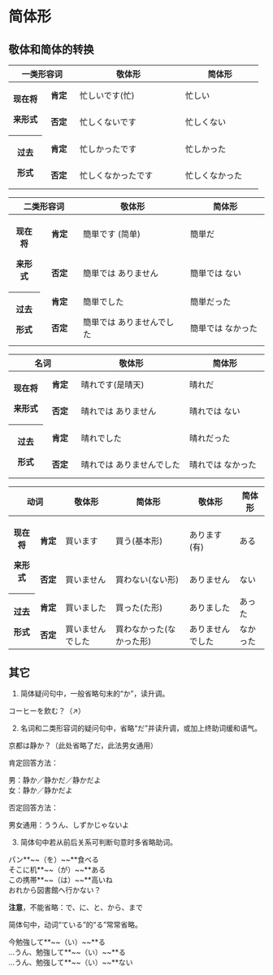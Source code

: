 # 简体形

## 敬体和简体的转换

<table>
<colgroup>
<col style="width: 13%" />
<col style="width: 13%" />
<col style="width: 41%" />
<col style="width: 30%" />
</colgroup>
<thead>
<tr>
<th colspan="2"
style="text-align: center;"><strong>一类形容词</strong></th>
<th><strong>敬体形</strong></th>
<th><strong>简体形</strong></th>
</tr>
</thead>
<tbody>
<tr>
<th rowspan="2"
style="text-align: center;"><p><strong>现在将</strong></p>
<p><strong>来形式</strong></p></th>
<td style="text-align: center;"><strong>肯定</strong></td>
<td>忙しいです(忙)</td>
<td>忙しい</td>
</tr>
<tr>
<td style="text-align: center;"><strong>否定</strong></td>
<td>忙しくないです</td>
<td>忙しくない</td>
</tr>
<tr>
<th rowspan="2" style="text-align: center;"><p><strong>过去</strong></p>
<p><strong>形式</strong></p></th>
<td style="text-align: center;"><strong>肯定</strong></td>
<td>忙しかったです</td>
<td>忙しかった</td>
</tr>
<tr>
<td style="text-align: center;"><strong>否定</strong></td>
<td>忙しくなかったです</td>
<td>忙しくなかった</td>
</tr>
</tbody>
</table>

<table style="width:100%;">
<colgroup>
<col style="width: 12%" />
<col style="width: 15%" />
<col style="width: 41%" />
<col style="width: 30%" />
</colgroup>
<thead>
<tr>
<th colspan="2"
style="text-align: center;"><strong>二类形容词</strong></th>
<th><strong>敬体形</strong></th>
<th><strong>简体形</strong></th>
</tr>
</thead>
<tbody>
<tr>
<th rowspan="2"
style="text-align: center;"><p><strong>现在将</strong></p>
<p><strong>来形式</strong></p></th>
<td style="text-align: center;"><strong>肯定</strong></td>
<td>簡単です (简单)</td>
<td>簡単だ</td>
</tr>
<tr>
<td style="text-align: center;"><strong>否定</strong></td>
<td>簡単では ありません</td>
<td>簡単では ない</td>
</tr>
<tr>
<th rowspan="2" style="text-align: center;"><p><strong>过去</strong></p>
<p><strong>形式</strong></p></th>
<td style="text-align: center;"><strong>肯定</strong></td>
<td>簡単でした</td>
<td>簡単だった</td>
</tr>
<tr>
<td style="text-align: center;"><strong>否定</strong></td>
<td>簡単では ありませんでした</td>
<td>簡単では なかった</td>
</tr>
</tbody>
</table>

<table>
<colgroup>
<col style="width: 13%" />
<col style="width: 13%" />
<col style="width: 41%" />
<col style="width: 30%" />
</colgroup>
<thead>
<tr>
<th colspan="2" style="text-align: center;"><strong>名词</strong></th>
<th><strong>敬体形</strong></th>
<th><strong>简体形</strong></th>
</tr>
</thead>
<tbody>
<tr>
<th rowspan="2"
style="text-align: center;"><p><strong>现在将</strong></p>
<p><strong>来形式</strong></p></th>
<td style="text-align: center;"><strong>肯定</strong></td>
<td>晴れです(是晴天)</td>
<td>晴れだ</td>
</tr>
<tr>
<td style="text-align: center;"><strong>否定</strong></td>
<td>晴れでは ありません</td>
<td>晴れでは ない</td>
</tr>
<tr>
<th rowspan="2" style="text-align: center;"><p><strong>过去</strong></p>
<p><strong>形式</strong></p></th>
<td style="text-align: center;"><strong>肯定</strong></td>
<td>晴れでした</td>
<td>晴れだった</td>
</tr>
<tr>
<td style="text-align: center;"><strong>否定</strong></td>
<td>晴れでは ありませんでした</td>
<td>晴れでは なかった</td>
</tr>
</tbody>
</table>

<table style="width:100%;">
<colgroup>
<col style="width: 10%" />
<col style="width: 10%" />
<col style="width: 19%" />
<col style="width: 28%" />
<col style="width: 19%" />
<col style="width: 11%" />
</colgroup>
<thead>
<tr>
<th colspan="2" style="text-align: center;"><strong>动词</strong></th>
<th><strong>敬体形</strong></th>
<th><strong>简体形</strong></th>
<th><strong>敬体形</strong></th>
<th><strong>简体形</strong></th>
</tr>
</thead>
<tbody>
<tr>
<th rowspan="2"
style="text-align: center;"><p><strong>现在将</strong></p>
<p><strong>来形式</strong></p></th>
<td style="text-align: center;"><strong>肯定</strong></td>
<td>買います</td>
<td>買う(基本形)</td>
<td>あります(有)</td>
<td>ある</td>
</tr>
<tr>
<td style="text-align: center;"><strong>否定</strong></td>
<td>買いません</td>
<td>買わない(ない形)</td>
<td>ありません</td>
<td>ない</td>
</tr>
<tr>
<th rowspan="2" style="text-align: center;"><p><strong>过去</strong></p>
<p><strong>形式</strong></p></th>
<td style="text-align: center;"><strong>肯定</strong></td>
<td>買いました</td>
<td>買った(た形)</td>
<td>ありました</td>
<td>あった</td>
</tr>
<tr>
<td style="text-align: center;"><strong>否定</strong></td>
<td>買いませんでした</td>
<td>買わなかった(なかった形)</td>
<td>ありませんでした</td>
<td>なかった</td>
</tr>
</tbody>
</table>

## 其它

1.  简体疑问句中，一般省略句末的“か”，读升调。

<sentences>
  <div>コーヒーを飲む？（↗）</div>
</sentences>

2.  名词和二类形容词的疑问句中，省略“だ”并读升调，或加上终助词缓和语气。

<sentences>
  <div>京都は静か？（此处省略了だ，此法男女通用）</div>
</sentences>

肯定回答方法：

<sentences>
  <div>男：静か／静かだ／静かだよ</div>
  <div>女：静か／静かだよ</div>
</sentences>

否定回答方法：

<sentences>
  <div>男女通用：ううん、しずかじゃないよ</div>
</sentences>

3.  简体句中若从前后关系可判断句意时多省略助词。

<sentences>
  <div>パン**~~（を）~~**食べる</div>
  <div>そこに机**~~（が）~~**ある</div>
  <div>この携帯**~~（は）~~**高いね</div>
  <div>おれから図書館へ行かない？</div>
</sentences>

**注意**，不能省略：で、に、と、から、まで

简体句中，动词“ている”的“る”常常省略。

<sentences>
  <div>今勉強して**~~（い）~~**る</div>
  <div>…うん、勉強して**~~（い）~~**る</div>
  <div>…うん、勉強して**~~（い）~~**ない</div>
</sentences>
